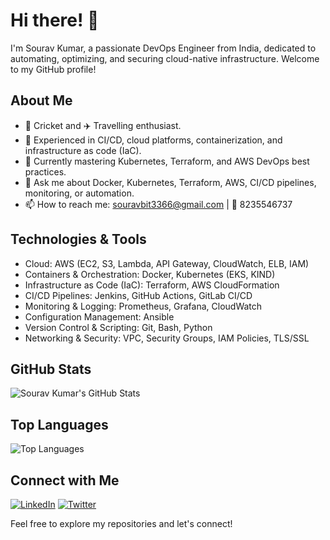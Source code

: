 # Hi there! 👋

I'm Sourav Kumar, a passionate DevOps Engineer from India, dedicated to automating, optimizing, and securing cloud-native infrastructure. Welcome to my GitHub profile!

## About Me

- 🏏 Cricket and ✈️ Travelling enthusiast.
- 🔧 Experienced in CI/CD, cloud platforms, containerization, and infrastructure as code (IaC).
- 🌱 Currently mastering Kubernetes, Terraform, and AWS DevOps best practices.
- 💬 Ask me about Docker, Kubernetes, Terraform, AWS, CI/CD pipelines, monitoring, or automation.
- 📫 How to reach me: [souravbit3366@gmail.com](mailto:souravbit3366@gmail.com) | 📱 8235546737

## Technologies & Tools

- Cloud: AWS (EC2, S3, Lambda, API Gateway, CloudWatch, ELB, IAM)
- Containers & Orchestration: Docker, Kubernetes (EKS, KIND)
- Infrastructure as Code (IaC): Terraform, AWS CloudFormation
- CI/CD Pipelines: Jenkins, GitHub Actions, GitLab CI/CD
- Monitoring & Logging: Prometheus, Grafana, CloudWatch
- Configuration Management: Ansible
- Version Control & Scripting: Git, Bash, Python
- Networking & Security: VPC, Security Groups, IAM Policies, TLS/SSL

## GitHub Stats

![Sourav Kumar's GitHub Stats](https://github-readme-stats.vercel.app/api?username=sourav3366&show_icons=true&hide=contribs,prs)

## Top Languages

![Top Languages](https://github-readme-stats.vercel.app/api/top-langs/?username=sourav3366&layout=compact)


## Connect with Me

[![LinkedIn](https://img.shields.io/badge/LinkedIn-Sourav%20Kumar-blue)](https://www.linkedin.com/in/sourav-kumar-750b91153/)
[![Twitter](https://img.shields.io/badge/Twitter-souravbit-blue)](https://twitter.com/souravbit)

Feel free to explore my repositories and let's connect!

